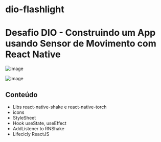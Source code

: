 # dio-flashlight

# Desafio DIO - Construindo um App usando Sensor de Movimento com React Native

![image](https://user-images.githubusercontent.com/103142238/172486375-33c33529-42d4-411c-8c62-d3cfe9c3f64d.png)

![image](https://user-images.githubusercontent.com/103142238/172486318-a136532a-ae74-4ff0-922d-c13cc95350da.png)


## Conteúdo

- Libs react-native-shake e react-native-torch
- icons
- StyleSheet
- Hook useState, useEffect
- AddListener to RNShake
- Lifecicly ReactJS
